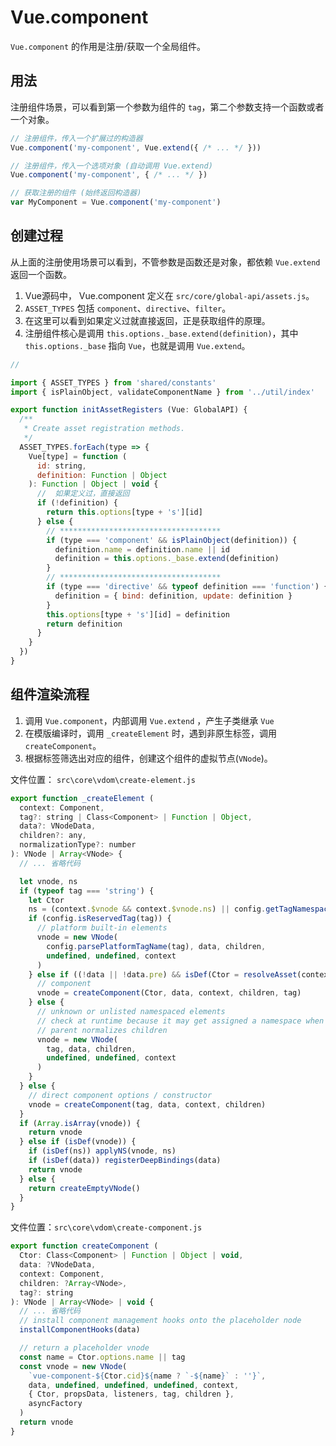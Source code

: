 # Vue.component

`Vue.component` 的作用是注册/获取一个全局组件。

## 用法

注册组件场景，可以看到第一个参数为组件的 `tag`，第二个参数支持一个函数或者一个对象。

```js
// 注册组件，传入一个扩展过的构造器
Vue.component('my-component', Vue.extend({ /* ... */ }))

// 注册组件，传入一个选项对象 (自动调用 Vue.extend)
Vue.component('my-component', { /* ... */ })

// 获取注册的组件 (始终返回构造器)
var MyComponent = Vue.component('my-component')
```

## 创建过程

从上面的注册使用场景可以看到，不管参数是函数还是对象，都依赖 `Vue.extend` 返回一个函数。

1. Vue源码中， Vue.component 定义在 `src/core/global-api/assets.js`。
2. `ASSET_TYPES` 包括  `component`、`directive`、`filter`。
3. 在这里可以看到如果定义过就直接返回，正是获取组件的原理。
4. 注册组件核心是调用 `this.options._base.extend(definition)`，其中 `this.options._base` 指向 `Vue`，也就是调用 `Vue.extend`。

```js
// 

import { ASSET_TYPES } from 'shared/constants'
import { isPlainObject, validateComponentName } from '../util/index'

export function initAssetRegisters (Vue: GlobalAPI) {
  /**
   * Create asset registration methods.
   */
  ASSET_TYPES.forEach(type => {
    Vue[type] = function (
      id: string,
      definition: Function | Object
    ): Function | Object | void {
      //  如果定义过，直接返回
      if (!definition) {
        return this.options[type + 's'][id]
      } else {
        // ************************************
        if (type === 'component' && isPlainObject(definition)) {
          definition.name = definition.name || id
          definition = this.options._base.extend(definition)
        }
        // ************************************
        if (type === 'directive' && typeof definition === 'function') {
          definition = { bind: definition, update: definition }
        }
        this.options[type + 's'][id] = definition
        return definition
      }
    }
  })
}

```

## 组件渲染流程

1. 调用 `Vue.component`，内部调用 `Vue.extend` ，产生子类继承 `Vue`
2. 在模版编译时，调用 `_createElement` 时，遇到非原生标签，调用 `createComponent`。
3. 根据标签筛选出对应的组件，创建这个组件的虚拟节点(`VNode`)。

文件位置： `src\core\vdom\create-element.js`
```js
export function _createElement (
  context: Component,
  tag?: string | Class<Component> | Function | Object,
  data?: VNodeData,
  children?: any,
  normalizationType?: number
): VNode | Array<VNode> {
  // ... 省略代码

  let vnode, ns
  if (typeof tag === 'string') {
    let Ctor
    ns = (context.$vnode && context.$vnode.ns) || config.getTagNamespace(tag)
    if (config.isReservedTag(tag)) {
      // platform built-in elements
      vnode = new VNode(
        config.parsePlatformTagName(tag), data, children,
        undefined, undefined, context
      )
    } else if ((!data || !data.pre) && isDef(Ctor = resolveAsset(context.$options, 'components', tag))) {
      // component
      vnode = createComponent(Ctor, data, context, children, tag)
    } else {
      // unknown or unlisted namespaced elements
      // check at runtime because it may get assigned a namespace when its
      // parent normalizes children
      vnode = new VNode(
        tag, data, children,
        undefined, undefined, context
      )
    }
  } else {
    // direct component options / constructor
    vnode = createComponent(tag, data, context, children)
  }
  if (Array.isArray(vnode)) {
    return vnode
  } else if (isDef(vnode)) {
    if (isDef(ns)) applyNS(vnode, ns)
    if (isDef(data)) registerDeepBindings(data)
    return vnode
  } else {
    return createEmptyVNode()
  }
}
```

文件位置：`src\core\vdom\create-component.js`
```js
export function createComponent (
  Ctor: Class<Component> | Function | Object | void,
  data: ?VNodeData,
  context: Component,
  children: ?Array<VNode>,
  tag?: string
): VNode | Array<VNode> | void {
  // ... 省略代码
  // install component management hooks onto the placeholder node
  installComponentHooks(data)

  // return a placeholder vnode
  const name = Ctor.options.name || tag
  const vnode = new VNode(
    `vue-component-${Ctor.cid}${name ? `-${name}` : ''}`,
    data, undefined, undefined, undefined, context,
    { Ctor, propsData, listeners, tag, children },
    asyncFactory
  )
  return vnode
}
```